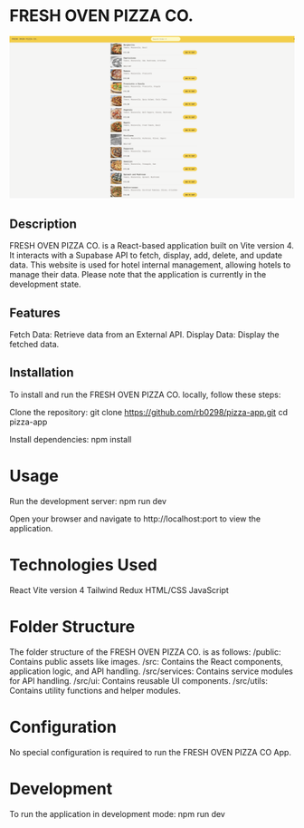 # FRESH OVEN PIZZA CO.

![FRESH OVEN PIZZA CO. Screenshot](/public/PizzaApp.png)

## Description

FRESH OVEN PIZZA CO. is a React-based application built on Vite version 4. It interacts with a Supabase API to fetch, display, add, delete, and update data. This website is used for hotel internal management, allowing hotels to manage their data. Please note that the application is currently in the development state.

## Features

Fetch Data: Retrieve data from an External API.
Display Data: Display the fetched data.

## Installation

To install and run the FRESH OVEN PIZZA CO. locally, follow these steps:

Clone the repository:
git clone https://github.com/rb0298/pizza-app.git
cd pizza-app

Install dependencies:
npm install

# Usage

Run the development server:
npm run dev

Open your browser and navigate to http://localhost:port to view the application.

# Technologies Used

React
Vite version 4
Tailwind
Redux
HTML/CSS
JavaScript

# Folder Structure

The folder structure of the FRESH OVEN PIZZA CO. is as follows:
/public: Contains public assets like images.
/src: Contains the React components, application logic, and API handling.
/src/services: Contains service modules for API handling.
/src/ui: Contains reusable UI components.
/src/utils: Contains utility functions and helper modules.

# Configuration

No special configuration is required to run the FRESH OVEN PIZZA CO App.

# Development

To run the application in development mode:
npm run dev
